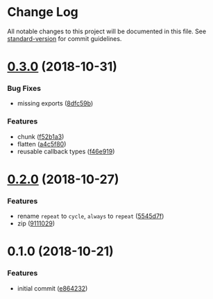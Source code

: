 # Change Log

All notable changes to this project will be documented in this file. See [standard-version](https://github.com/conventional-changelog/standard-version) for commit guidelines.

<a name="0.3.0"></a>
# [0.3.0](https://github.com/reinventing-wheels/it/compare/v0.2.0...v0.3.0) (2018-10-31)


### Bug Fixes

* missing exports ([8dfc59b](https://github.com/reinventing-wheels/it/commit/8dfc59b))


### Features

* chunk ([f52b1a3](https://github.com/reinventing-wheels/it/commit/f52b1a3))
* flatten ([a4c5f80](https://github.com/reinventing-wheels/it/commit/a4c5f80))
* reusable callback types ([f46e919](https://github.com/reinventing-wheels/it/commit/f46e919))



<a name="0.2.0"></a>
# [0.2.0](https://github.com/reinventing-wheels/it/compare/v0.1.0...v0.2.0) (2018-10-27)


### Features

* rename `repeat` to `cycle`, `always` to `repeat` ([5545d7f](https://github.com/reinventing-wheels/it/commit/5545d7f))
* zip ([9111029](https://github.com/reinventing-wheels/it/commit/9111029))



<a name="0.1.0"></a>
# 0.1.0 (2018-10-21)


### Features

* initial commit ([e864232](https://github.com/reinventing-wheels/it/commit/e864232))
